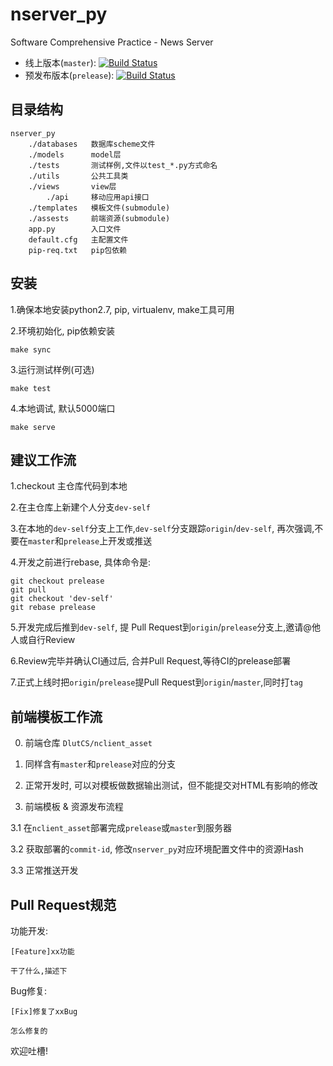 # nserver_py
Software Comprehensive Practice - News Server

- 线上版本(`master`):
[![Build Status](https://travis-ci.org/DlutCS/nserver_py.svg?branch=master)](https://travis-ci.org/DlutCS/nserver_py)
- 预发布版本(`prelease`):
[![Build Status](https://travis-ci.org/DlutCS/nserver_py.svg?branch=prelease)](https://travis-ci.org/DlutCS/nserver_py)

## 目录结构
```
nserver_py
    ./databases   数据库scheme文件
    ./models      model层
    ./tests       测试样例,文件以test_*.py方式命名
    ./utils       公共工具类
    ./views       view层
        ./api     移动应用api接口
    ./templates   模板文件(submodule)
    ./assests     前端资源(submodule)
    app.py        入口文件
    default.cfg   主配置文件
    pip-req.txt   pip包依赖
```

## 安装
1.确保本地安装python2.7, pip, virtualenv, make工具可用

2.环境初始化, pip依赖安装
```
make sync
```
3.运行测试样例(可选)
```
make test
```
4.本地调试, 默认5000端口
```
make serve
```

## 建议工作流
1.checkout 主仓库代码到本地

2.在主仓库上新建个人分支`dev-self`

3.在本地的`dev-self`分支上工作,`dev-self`分支跟踪`origin`/`dev-self`, 再次强调,不要在`master`和`prelease`上开发或推送

4.开发之前进行rebase, 具体命令是:
```
git checkout prelease
git pull
git checkout 'dev-self' 
git rebase prelease
```

5.开发完成后推到`dev-self`, 提 Pull Request到`origin`/`prelease`分支上,邀请@他人或自行Review

6.Review完毕并确认CI通过后, 合并Pull Request,等待CI的prelease部署

7.正式上线时把`origin`/`prelease`提Pull Request到`origin`/`master`,同时打`tag`

## 前端模板工作流
0. 前端仓库 `DlutCS/nclient_asset`

1. 同样含有`master`和`prelease`对应的分支

2. 正常开发时, 可以对模板做数据输出测试，但不能提交对HTML有影响的修改

3. 前端模板 & 资源发布流程

3.1 在`nclient_asset`部署完成`prelease`或`master`到服务器

3.2 获取部署的`commit-id`, 修改`nserver_py`对应环境配置文件中的资源Hash

3.3 正常推送开发


## Pull Request规范
功能开发:
```
[Feature]xx功能

干了什么,描述下

```
Bug修复:
```
[Fix]修复了xxBug

怎么修复的
```

欢迎吐槽!

